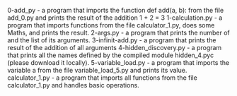 0-add_py - a program that imports the function def add(a, b): from the file add_0.py and prints the result of the addition 1 + 2 = 3
1-calculation.py - a program that imports functions from the file calculator_1.py, does some Maths, and prints the result.
2-args.py - a program that prints the number of and the list of its arguments.
3-infinit-add.py - a program that prints the result of the addition of all arguments
4-hidden_discovery.py - a program that prints all the names defined by the compiled module hidden_4.pyc (please download it locally).
5-variable_load.py - a program that imports the variable a from the file variable_load_5.py and prints its value.
calculator_1.py - a program that imports all functions from the file calculator_1.py and handles basic operations.